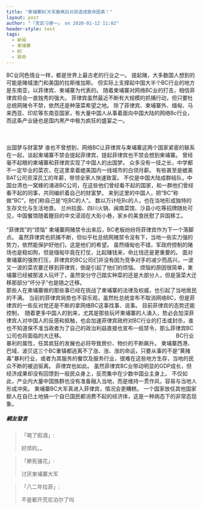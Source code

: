 ```yaml
---
title: "柬埔寨BC大军撤离后对菲造成致命因素！"
layout: post
author: "「灵武刁德一」 on 2020-01-12 11:02"
header-style: text
tags:
  - 新闻
  - 柬埔寨
  - BC
  - 致命
---
```


BC业同色情业一样，都是世界上最古老的行业之一。
提起赌，大多数国人想到的可能是赌城澳门和美国的拉斯维加斯。
但实际上支撑起中国大半个BC行业的地方是东南亚，以菲律宾、柬埔寨为代表的。
随着柬埔寨对网络BC业的打击，相信菲律宾将会一直独秀的强大。
菲律宾虽然最近不断有大规模的抓捕行动，但只要杜总统网赌令不禁，依然还是种菠菜希望之地。
除了菲律宾、柬埔寨外、缅甸、马来西亚、印尼等东南亚国家，有大量中国人从事着面向中国大陆的网络Bc行业，而这条产业链也是国内黑产中极为疯狂的盛宴之一。
&nbsp; &nbsp; &nbsp; &nbsp; &nbsp; &nbsp; &nbsp; &nbsp; &nbsp; &nbsp; &nbsp; &nbsp; &nbsp; &nbsp; &nbsp; &nbsp; &nbsp; &nbsp; &nbsp; &nbsp; &nbsp; &nbsp; &nbsp; &nbsp; &nbsp; &nbsp; &nbsp; &nbsp; &nbsp; &nbsp; &nbsp; &nbsp; &nbsp; &nbsp; &nbsp; &nbsp; &nbsp; &nbsp; &nbsp; &nbsp; &nbsp;&nbsp;
&nbsp; &nbsp; &nbsp; &nbsp; &nbsp; &nbsp; &nbsp; &nbsp; &nbsp; &nbsp; &nbsp; &nbsp; &nbsp; &nbsp; &nbsp; &nbsp; &nbsp; &nbsp; &nbsp; &nbsp; &nbsp; &nbsp; &nbsp; &nbsp; &nbsp; &nbsp; &nbsp; &nbsp; &nbsp; &nbsp; &nbsp; &nbsp; &nbsp; &nbsp; &nbsp; &nbsp; &nbsp; &nbsp; &nbsp; &nbsp; &nbsp; &nbsp; &nbsp; &nbsp; &nbsp; &nbsp; &nbsp; &nbsp; &nbsp; &nbsp;
<br>
<br>
出国梦与财富梦
谁也不曾想到，网络BC让菲律宾与柬埔寨这两个国家紧密的联系在一起，谈起柬埔寨不禁会提起菲律宾，提起菲律宾也不禁会想到柬埔寨。
曾经毫不起眼的柬埔寨和菲律宾实现了中国人的出国梦。
众多没有一技之长，中学都不一定毕业的菜农，在这里拿着媲美国内一线城市的白领月薪。
有些甚至是媲美BAT公司资深员工的年薪，带领全家人快速致富。
不仅是中国大陆成群结队，中国台湾也一窝蜂的涌进BC公司，在这些他们曾经看不起的国家，和一群他们曾经看不起的同事，共同编织着自己的财富梦。
来到这里的中国人，把“BC”称做“BC”，他们称自己是“吃BC的人”。
数以万计吃Bc的人，也在当地形成独特的生存文化与生活地景。
兰州拉面、四川火锅、闽南菜馆、沙县小吃等招牌随处可见，中国餐馆随着醒目的中文浸润在大街小巷，家乡的美食抚慰了异国移工。
&nbsp; &nbsp; &nbsp; &nbsp; &nbsp; &nbsp; &nbsp; &nbsp; &nbsp; &nbsp; &nbsp; &nbsp; &nbsp; &nbsp; &nbsp; &nbsp; &nbsp; &nbsp; &nbsp; &nbsp; &nbsp; &nbsp; &nbsp; &nbsp; &nbsp; &nbsp; &nbsp; &nbsp; &nbsp; &nbsp; &nbsp; &nbsp; &nbsp; &nbsp; &nbsp; &nbsp; &nbsp; &nbsp; &nbsp; &nbsp;
<br>
“菲律宾”的“烦恼”
柬埔寨网赌禁令出来后，BC老板纷纷将菲律宾作为下一个落脚点。
虽然菲律宾也抓捕不断，但似乎杜总统网赌禁令没有下，当地一些实力强的势力，依然能保护好他们，这是他们的希望。
虽然缅甸也不错，军政府控制的赌场也是稳如狗，但是缅甸毕竟在打仗，比起赚钱来，命比钱还是更重要的。
面对柬埔寨的强势打压，菲律宾的BC公司们并没有因为竞争对手的减少而高兴，一波又一波的菜农要迁移到菲律宾，倒是引起了他们的烦恼。
烦恼的原因很简单，柬埔寨已经被那波人玩坏了，虽然安分守己踏实种菜的还是大部分人，但是菠菜大迁移那部分“坏分子”也是随之迁移。
<br>
那些人在柬埔寨做的那些事已经在挑战了柬埔寨的法律及权威，也引起了当地居民的不满。
当前的菲律宾局势也不容乐观，虽然杜总统宣布不取消网络BC，但是菲律宾的一些反对党还是不断的拿网络BC这事找事、说事。
目前菲律宾的态势还能控制，　随着更多中国人的到来，尤其是那些玩坏柬埔寨的人涌入，势必会加深菲律宾人对中国人的反感和抵触，也会加速菲律宾政府对BC行业的打击或封杀，谁也不知道保不准当政者为了自己的政治利益直接也宣布一纸禁令，那么菲律宾BC公司也将面临的大迁移。
&nbsp; &nbsp; &nbsp; &nbsp; &nbsp; &nbsp; &nbsp; &nbsp; &nbsp; &nbsp; &nbsp; &nbsp; &nbsp; &nbsp; &nbsp; &nbsp; &nbsp; &nbsp; &nbsp; &nbsp; &nbsp; &nbsp; &nbsp; &nbsp; &nbsp; &nbsp; &nbsp; &nbsp; &nbsp; &nbsp; &nbsp; &nbsp; &nbsp; &nbsp; &nbsp; &nbsp; &nbsp;
BC行业暴利的属性，任其疯狂的发展也必将导致房价、物价的不断飙升。
柬埔寨西港、巴域、波贝这三个BC重镇都逃离不了涨、涨、涨的命运，只要从事的不是“黄赌毒”暴利行业，或者为其服务的餐饮及服务行业，很难在这些地方生存，当地的民众不断的被迫驱离。
菲律宾也如此。
虽然菲律宾BC业带动明显的GDP成长，但经济成果却没有回馈到一般民众身上，反而集中在少数中国业主身上。
不仅如此，产业内大量中国族群也没有准备融入当地，而是维持一贯作风，容易与当地人形成冲突。
柬埔寨BC大军真进入菲律宾，情况会更糟糕。
一个国家放任其他国家额人在自已土地搞一个自已国民都消费不起的经济体，这是一种病态下的非常态现象。
<input type="hidden" value="菲乐园提供"><br>

##### 網友發言 
> 「喝了假酒」:
> <p>好烦的。。</p>

> 「擀死骚花」:
> <p>讨厌柬埔寨大军</p>

> 「八二年拉菲」:
> <p>不是都开荒尼泊尔了吗</p>



